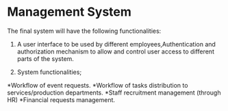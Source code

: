 # Management System

The final system will have the following functionalities:

1. A user interface to be used by different employees,Authentication and authorization mechanism to allow and control user access to different parts of the system.

2.  System functionalities;

*Workflow of event requests.
*Workflow of tasks distribution to services/production departments.
*Staff recruitment management (through HR)
*Financial requests management.
